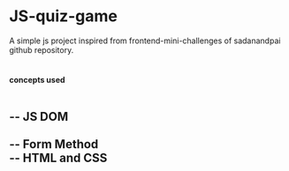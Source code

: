 # JS-quiz-game

  A simple js project inspired from frontend-mini-challenges of sadanandpai github repository. <br><br>

#### concepts used <br><br>

-- JS DOM <br> <br>
-- Form Method <br>
-- HTML and CSS <br>
--
